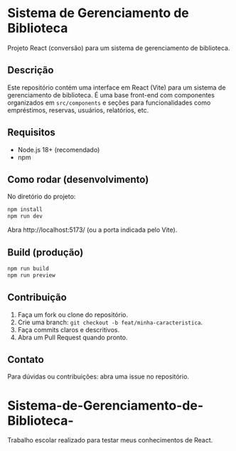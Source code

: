 # Sistema de Gerenciamento de Biblioteca

Projeto React (conversão) para um sistema de gerenciamento de biblioteca.

## Descrição

Este repositório contém uma interface em React (Vite) para um sistema de gerenciamento de biblioteca. É uma base front-end com componentes organizados em `src/components` e seções para funcionalidades como empréstimos, reservas, usuários, relatórios, etc.

## Requisitos

- Node.js 18+ (recomendado)
- npm

## Como rodar (desenvolvimento)

No diretório do projeto:

```powershell
npm install
npm run dev
```

Abra http://localhost:5173/ (ou a porta indicada pelo Vite).

## Build (produção)

```powershell
npm run build
npm run preview
```

## Contribuição

1. Faça um fork ou clone do repositório.
2. Crie uma branch: `git checkout -b feat/minha-caracteristica`.
3. Faça commits claros e descritivos.
4. Abra um Pull Request quando pronto.


## Contato

Para dúvidas ou contribuições: abra uma issue no repositório.
# Sistema-de-Gerenciamento-de-Biblioteca-
Trabalho escolar realizado para testar meus conhecimentos de React.
